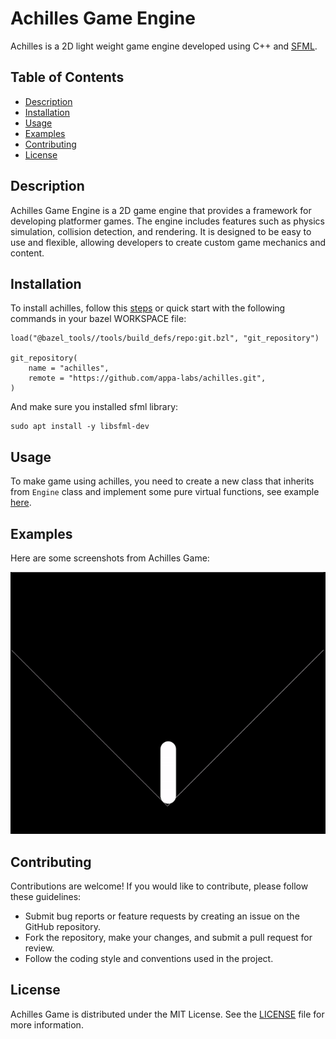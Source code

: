 # Achilles Game Engine

Achilles is a 2D light weight game engine developed using C++ and [SFML](https://github.com/SFML/SFML).

## Table of Contents

- [Description](#description)
- [Installation](#installation)
- [Usage](#usage)
- [Examples](#examples)
- [Contributing](#contributing)
- [License](#license)

## Description

Achilles Game Engine is a 2D game engine that provides a framework for developing platformer games. The engine includes features such as physics simulation, collision detection, and rendering. It is designed to be easy to use and flexible, allowing developers to create custom game mechanics and content.

## Installation

To install achilles, follow this [steps](https://github.com/appa-labs/achilles/blob/main/docs/SETUP.md) or quick start with the following commands in your bazel WORKSPACE file:

```WORKSPACE
load("@bazel_tools//tools/build_defs/repo:git.bzl", "git_repository")

git_repository(
    name = "achilles",
    remote = "https://github.com/appa-labs/achilles.git",
)
```

And make sure you installed sfml library:
```
sudo apt install -y libsfml-dev
```

## Usage

To make game using achilles, you need to create a new class that inherits from `Engine` class and implement some pure virtual functions, see example [here](https://github.com/appa-labs/achilles/tree/main/example).

## Examples

Here are some screenshots from Achilles Game:

![Example 1](https://github.com/appa-labs/achilles/blob/media/physics_record_1.gif)

## Contributing

Contributions are welcome! If you would like to contribute, please follow these guidelines:

- Submit bug reports or feature requests by creating an issue on the GitHub repository.
- Fork the repository, make your changes, and submit a pull request for review.
- Follow the coding style and conventions used in the project.

## License

Achilles Game is distributed under the MIT License. See the [LICENSE](https://github.com/appa-labs/Achilles/blob/main/LICENSE) file for more information.
